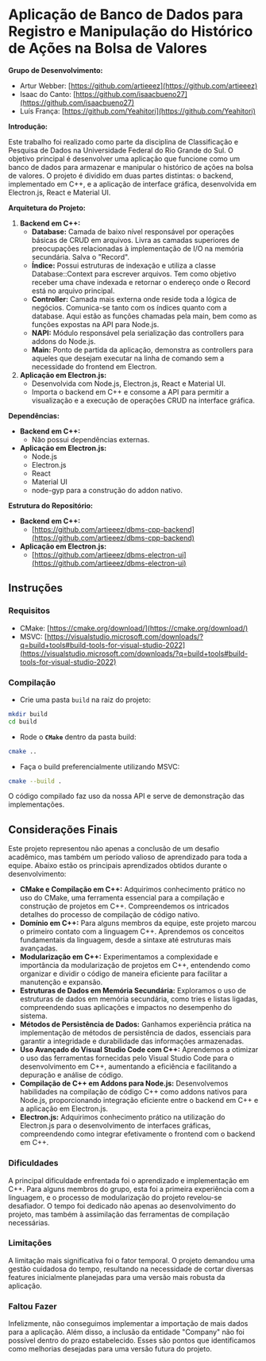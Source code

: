 # Aplicação de Banco de Dados para Registro e Manipulação do Histórico de Ações na Bolsa de Valores

**Grupo de Desenvolvimento:**

- Artur Webber: [https://github.com/artieeez](https://github.com/artieeez)
- Isaac do Canto: [https://github.com/isaacbueno27](https://github.com/isaacbueno27)
- Luís França: [https://github.com/Yeahitori](https://github.com/Yeahitori)

**Introdução:**

Este trabalho foi realizado como parte da disciplina de Classificação e Pesquisa de Dados na Universidade Federal do Rio Grande do Sul. O objetivo principal é desenvolver uma aplicação que funcione como um banco de dados para armazenar e manipular o histórico de ações na bolsa de valores. O projeto é dividido em duas partes distintas: o backend, implementado em C++, e a aplicação de interface gráfica, desenvolvida em Electron.js, React e Material UI.

**Arquitetura do Projeto:**

1. **Backend em C++:**
    - **Database:** Camada de baixo nível responsável por operações básicas de CRUD em arquivos. Livra as camadas superiores de preocupações relacionadas à implementação de I/O na memória secundária. Salva o "Record<T>".
    - **Índice:** Possui estruturas de indexação e utiliza a classe Database::Context para escrever arquivos. Tem como objetivo receber uma chave indexada e retornar o endereço onde o Record está no arquivo principal.
    - **Controller:** Camada mais externa onde reside toda a lógica de negócios. Comunica-se tanto com os índices quanto com a database. Aqui estão as funções chamadas pela main, bem como as funções expostas na API para Node.js.
    - **NAPI:** Módulo responsável pela serialização das controllers para addons do Node.js.
    - **Main:** Ponto de partida da aplicação, demonstra as controllers para aqueles que desejam executar na linha de comando sem a necessidade do frontend em Electron.
2. **Aplicação em Electron.js:**
    - Desenvolvida com Node.js, Electron.js, React e Material UI.
    - Importa o backend em C++ e consome a API para permitir a visualização e a execução de operações CRUD na interface gráfica.

**Dependências:**

- **Backend em C++:**
    - Não possui dependências externas.
- **Aplicação em Electron.js:**
    - Node.js
    - Electron.js
    - React
    - Material UI
    - node-gyp para a construção do addon nativo.

**Estrutura do Repositório:**

- **Backend em C++:**
    - [https://github.com/artieeez/dbms-cpp-backend](https://github.com/artieeez/dbms-cpp-backend)
- **Aplicação em Electron.js:**
    - [https://github.com/artieeez/dbms-electron-ui](https://github.com/artieeez/dbms-electron-ui)

## Instruções

### Requisitos

- CMake: [https://cmake.org/download/](https://cmake.org/download/)
- MSVC: [https://visualstudio.microsoft.com/downloads/?q=build+tools#build-tools-for-visual-studio-2022](https://visualstudio.microsoft.com/downloads/?q=build+tools#build-tools-for-visual-studio-2022)

### Compilação

- Crie uma pasta `build` na raiz do projeto:

```bash
mkdir build
cd build
```

- Rode o **`CMake`** dentro da pasta build:

```bash
cmake ..
```

- Faça o build preferencialmente utilizando MSVC:

```bash
cmake --build .
```

O código compilado faz uso da nossa API e serve de demonstração das implementações.

## Considerações Finais

Este projeto representou não apenas a conclusão de um desafio acadêmico, mas também um período valioso de aprendizado para toda a equipe. Abaixo estão os principais aprendizados obtidos durante o desenvolvimento:

- **CMake e Compilação em C++:** Adquirimos conhecimento prático no uso do CMake, uma ferramenta essencial para a compilação e construção de projetos em C++. Compreendemos os intricados detalhes do processo de compilação de código nativo.
- **Domínio em C++:** Para alguns membros da equipe, este projeto marcou o primeiro contato com a linguagem C++. Aprendemos os conceitos fundamentais da linguagem, desde a sintaxe até estruturas mais avançadas.
- **Modularização em C++:** Experimentamos a complexidade e importância da modularização de projetos em C++, entendendo como organizar e dividir o código de maneira eficiente para facilitar a manutenção e expansão.
- **Estruturas de Dados em Memória Secundária:** Exploramos o uso de estruturas de dados em memória secundária, como tries e listas ligadas, compreendendo suas aplicações e impactos no desempenho do sistema.
- **Métodos de Persistência de Dados:** Ganhamos experiência prática na implementação de métodos de persistência de dados, essenciais para garantir a integridade e durabilidade das informações armazenadas.
- **Uso Avançado do Visual Studio Code com C++:** Aprendemos a otimizar o uso das ferramentas fornecidas pelo Visual Studio Code para o desenvolvimento em C++, aumentando a eficiência e facilitando a depuração e análise de código.
- **Compilação de C++ em Addons para Node.js:** Desenvolvemos habilidades na compilação de código C++ como addons nativos para Node.js, proporcionando integração eficiente entre o backend em C++ e a aplicação em Electron.js.
- **Electron.js:** Adquirimos conhecimento prático na utilização do Electron.js para o desenvolvimento de interfaces gráficas, compreendendo como integrar efetivamente o frontend com o backend em C++.

### Dificuldades

A principal dificuldade enfrentada foi o aprendizado e implementação em C++. Para alguns membros do grupo, esta foi a primeira experiência com a linguagem, e o processo de modularização do projeto revelou-se desafiador. O tempo foi dedicado não apenas ao desenvolvimento do projeto, mas também à assimilação das ferramentas de compilação necessárias.

### Limitações

A limitação mais significativa foi o fator temporal. O projeto demandou uma gestão cuidadosa do tempo, resultando na necessidade de cortar diversas features inicialmente planejadas para uma versão mais robusta da aplicação.

### Faltou Fazer

Infelizmente, não conseguimos implementar a importação de mais dados para a aplicação. Além disso, a inclusão da entidade "Company" não foi possível dentro do prazo estabelecido. Esses são pontos que identificamos como melhorias desejadas para uma versão futura do projeto.